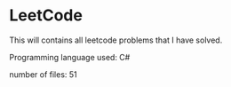 # LeetCode
This will contains all leetcode problems that I have solved. 

Programming language used: C#

 number of files: 51
 

